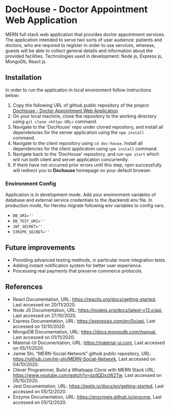 # DocHouse - Doctor Appointment Web Application

MERN full stack web application that provides doctor appointment services. The application
intended to serve two sorts of user audience: patients and doctors, who are required to register in
order to use services, whereas, guests will be able to collect general details and information about
the provided facilities. Technologies used in development: Node js, Express js, MongoDb, React js. 

## Installation

In order to run the application in local environment follow instructions below:
1. Copy the following URL of github public repository of the project
[DocHouse - Doctor Appointment Web Application](https://github.com/MoneiBall/App-Dev)
2. On your local machine, clone the repository to the working directory using
`git clone <https-URL>` command.
3. Navigate to the 'DocHouse' repo under cloned repository, and install all dependencies for the server
application using the `npm install` command.
4. Navigate to the client repository using `cd doc-house`. Install all dependencies for
the client application using `npm install` command.
5. Navigate back to the 'DocHouse' repository, and run `npm start` which will run both client
and server application concurrently.
6. If there have not occurred prior errors until this step, npm successfully will redirect
you to **Dochouse** homepage on your default browser.

### Environment Config

Application is in development mode. Add your environment variables of database and external service credentials
to the /backend/.env file. In production mode, for Heroku migrate following env variables to config vars.
* `DB_URI=''`
* `DB_TEST_URI=''`
* `JWT_SECRET=''`
* `STRIPE_SECRET=''`

## Future improvements
* Providing advanced testing methods, in particular more integration tests.
* Adding instant notification system for better user experience.
* Processing real payments that preserve commerce protocols.

## References
* React Documentation,
 URL: https://reactjs.org/docs/getting-started, Last accessed on 20/11/2020.
* Node JS Documentation,
 URL: https://nodejs.org/docs/latest-v13.x/api, Last accessed on 27/10/2020.
* Express Documentation,
 URL: https://expressjs.com/en/5x/api, Last accessed on 13/10/2020.
* MongoDB Documentation,
 URL: https://docs.mongodb.com/manual, Last accessed on 01/11/2020.
* Material-UI Documentation,
 URL: https://material-ui.com, Last accessed on 05/11/2020.
* Jamie Shi, “MERN-Social-Network” github public repository,
 URL: https://github.com/jm-shi/MERN-Social-Network,
 Last accessed on 04/10/2020.
* Clever Programmer, Build a Whatsapp Clone with MERN Stack
 URL: https://www.youtube.com/watch?v=gzdQDxzW2Tw,
 Last accessed on 05/10/2020.
* Jest Documentation,
 URL: https://jestjs.io/docs/en/getting-started, Last accessed on 05/12/2020.
* Enzyme Documentation,
 URL: https://enzymejs.github.io/enzyme, Last accessed on 05/12/2020.
